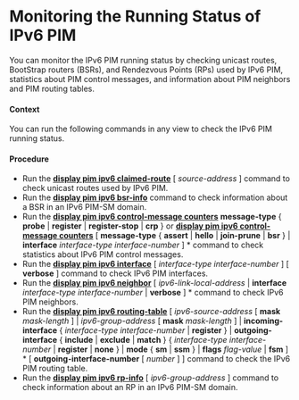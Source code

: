 Monitoring the Running Status of IPv6 PIM
=========================================

You can monitor the IPv6 PIM running status by checking unicast routes, BootStrap routers (BSRs), and Rendezvous Points (RPs) used by IPv6 PIM, statistics about PIM control messages, and information about PIM neighbors and PIM routing tables.

#### Context

You can run the following commands in any view to check the IPv6 PIM running status.


#### Procedure

* Run the [**display pim ipv6 claimed-route**](cmdqueryname=display+pim+ipv6+claimed-route) [ *source-address* ] command to check unicast routes used by IPv6 PIM.
* Run the [**display pim ipv6 bsr-info**](cmdqueryname=display+pim+ipv6+bsr-info) command to check information about a BSR in an IPv6 PIM-SM domain.
* Run the [**display pim ipv6 control-message counters**](cmdqueryname=display+pim+ipv6+control-message+counters) **message-type** { **probe** | **register** | **register-stop** | **crp** } or [**display pim ipv6 control-message counters**](cmdqueryname=display+pim+ipv6+control-message+counters) [ **message-type** { **assert** | **hello** | **join-prune** | **bsr** } | **interface** *interface-type* *interface-number* ] \* command to check statistics about IPv6 PIM control messages.
* Run the [**display pim ipv6 interface**](cmdqueryname=display+pim+ipv6+interface) [ *interface-type* *interface-number* ] [ **verbose** ] command to check IPv6 PIM interfaces.
* Run the [**display pim ipv6 neighbor**](cmdqueryname=display+pim+ipv6+neighbor) [ *ipv6-link-local-address* | **interface** *interface-type* *interface-number* | **verbose** ] \* command to check IPv6 PIM neighbors.
* Run the [**display pim ipv6 routing-table**](cmdqueryname=display+pim+ipv6+routing-table) [ *ipv6-source-address* [ **mask** *mask-length* ] | *ipv6-group-address* [ **mask** *mask-length* ] | **incoming-interface** { *interface-type* *interface-number* | **register** } | **outgoing-interface** { **include** | **exclude** | **match** } { *interface-type* *interface-number* | **register** | **none** } | **mode** { **sm** | **ssm** } | **flags** *flag-value* | **fsm** ] \* [ **outgoing-interface-number** [ *number* ] ] command to check the IPv6 PIM routing table.
* Run the [**display pim ipv6 rp-info**](cmdqueryname=display+pim+ipv6+rp-info) [ *ipv6-group-address* ] command to check information about an RP in an IPv6 PIM-SM domain.
